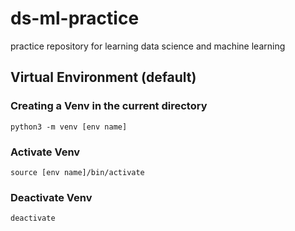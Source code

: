 # ds-ml-practice
practice repository for learning data science and machine learning

## Virtual Environment (default)
### Creating a Venv in the current directory
```
python3 -m venv [env name]
```
### Activate Venv
```
source [env name]/bin/activate
```
### Deactivate Venv
```
deactivate
```
